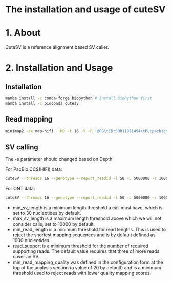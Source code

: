 # The installation and usage of cuteSV

# 1. About

CuteSV is a reference alignment based SV caller. 

# 2. Installation and Usage

## Installation

```bash
mamba install -c conda-forge biopython # Install BioPython first
mamba install -c bioconda cutesv
```

## Read mapping

```bash
minimap2 -ax map-hifi --MD -t 16 -Y -R '@RG\tID:SRR11951494\tPL:pacbio\tLB:library\tSM:SRR11951494' /home/qgn1237/qgn1237/1_my_database/GRCh38_p13/minimap2_index/GRCh38.p13.genome.mmi /projects/b1171/qgn1237/2_raw_data/smooth_seq_95_sc_K562_SMRT/SRR11951494/SRR11951494.fastq | samtools sort -@ 16 -m 2G -O BAM -o PC3.bam && samtools index PC3.bam PC3.bai
```

## SV calling

The -s parameter should changed based on Depth

For PacBio CCS(HIFI) data:

```bash
cuteSV --threads 16 --genotype --report_readid -l 50 -L 5000000 -r 1000 -q 20 -s 3 --max_cluster_bias_INS 1000 --diff_ratio_merging_INS 0.9 --max_cluster_bias_DEL 1000 --diff_ratio_merging_DEL 0.5 sorted.bam ~/qgn1237/1_my_database/GRCh38_p13/GRCh38.p13.genome.fa cutesv.vcf ./
```

For ONT data:

```bash
cuteSV --threads 16 --genotype --report_readid -l 50 -L 5000000 -r 1000 -q 20 -s 3 --max_cluster_bias_INS 100 --diff_ratio_merging_INS 0.3 --max_cluster_bias_DEL 100 --diff_ratio_merging_DEL 0.3 ../minimap2/PC3_ONT_bulk_all.bam  ~/qgn1237/1_my_database/GRCh38_p13/GRCh38.p13.genome.fa cutesv.vcf ./
```

* min_sv_length is a minimum length threshold a call must have, which is set to 30 nucleotides by default.  
* max_sv_length is a maximum length threshold above which we will not consider calls, set to 10000 by default.  
* min_read_length is a minimum threshold for read lengths. This is used to reject the shortest mapping sequences and is by default defined as 1000 nucleotides.  
* read_support is a minimum threshold for the number of required supporting reads. The default value requires that three of more reads cover an SV.  
* min_read_mapping_quality was defined in the configuration form at the top of the analysis section (a value of 20 by default) and is a minimum threshold used to reject reads with lower quality mapping scores.  